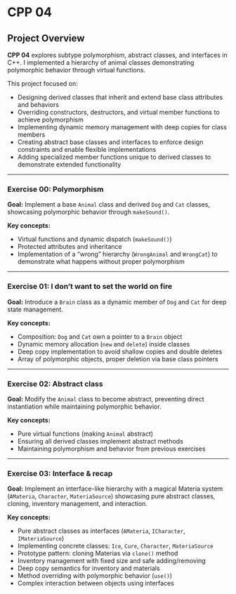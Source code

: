 # CPP 04

## Project Overview

**CPP 04** explores subtype polymorphism, abstract classes, and interfaces in C++. I implemented a hierarchy of animal classes demonstrating polymorphic behavior through virtual functions.

This project focused on:
- Designing derived classes that inherit and extend base class attributes and behaviors
- Overriding constructors, destructors, and virtual member functions to achieve polymorphism
- Implementing dynamic memory management with deep copies for class members
- Creating abstract base classes and interfaces to enforce design constraints and enable flexible implementations
- Adding specialized member functions unique to derived classes to demonstrate extended functionality

---

### Exercise 00: Polymorphism
**Goal:** Implement a base `Animal` class and derived `Dog` and `Cat` classes, showcasing polymorphic behavior through `makeSound()`.

**Key concepts:**
- Virtual functions and dynamic dispatch (`makeSound()`)
- Protected attributes and inheritance
- Implementation of a “wrong” hierarchy (`WrongAnimal` and `WrongCat`) to demonstrate what happens without proper polymorphism

---

### Exercise 01: I don’t want to set the world on fire
**Goal:** Introduce a `Brain` class as a dynamic member of `Dog` and `Cat` for deep state management.

**Key concepts:**
- Composition: `Dog` and `Cat` own a pointer to a `Brain` object
- Dynamic memory allocation (`new` and `delete`) inside classes
- Deep copy implementation to avoid shallow copies and double deletes
- Array of polymorphic objects, proper deletion via base class pointers

---

### Exercise 02: Abstract class
**Goal:** Modify the `Animal` class to become abstract, preventing direct instantiation while maintaining polymorphic behavior.

**Key concepts:**
- Pure virtual functions (making `Animal` abstract)
- Ensuring all derived classes implement abstract methods 
- Maintaining polymorphism and behavior from previous exercises

---

### Exercise 03: Interface & recap
**Goal:** Implement an interface-like hierarchy with a magical Materia system (`AMateria`, `Character`, `MateriaSource`) showcasing pure abstract classes, cloning, inventory management, and interaction.

**Key concepts:**
- Pure abstract classes as interfaces (`AMateria`, `ICharacter`, `IMateriaSource`)
- Implementing concrete classes: `Ice`, `Cure`, `Character`, `MateriaSource`
- Prototype pattern: cloning Materias via `clone()` method
- Inventory management with fixed size and safe adding/removing
- Deep copy semantics for inventory and materials
- Method overriding with polymorphic behavior (`use()`)
- Complex interaction between objects using interfaces

